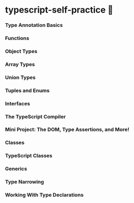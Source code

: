 # typescript-self-practice :mechanical_arm:

### Type Annotation Basics 
### Functions
### Object Types
### Array Types
### Union Types
### Tuples and Enums
### Interfaces
### The TypeScript Compiler
### Mini Project: The DOM, Type Assertions, and More!
### Classes
### TypeScript Classes
### Generics
### Type Narrowing
### Working With Type Declarations
